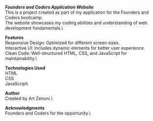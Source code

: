 ***Founders and Coders Application Website***\
This is a project created as part of my application for the Founders and Coders bootcamp.\
The website showcases my coding abilities and understanding of web development fundamentals.\

**Features**\
Responsive Design: Optimized for different screen sizes.\
Interactive UI: Includes dynamic elements for better user experience.\
Clean Code: Well-structured HTML, CSS, and JavaScript for maintainability.\

**Technologies Used**\
HTML\
CSS\
JavaScript\

**Author**\
Created by Art Zenuni.\

**Acknowledgments**\
Founders and Coders for the opportunity.\
